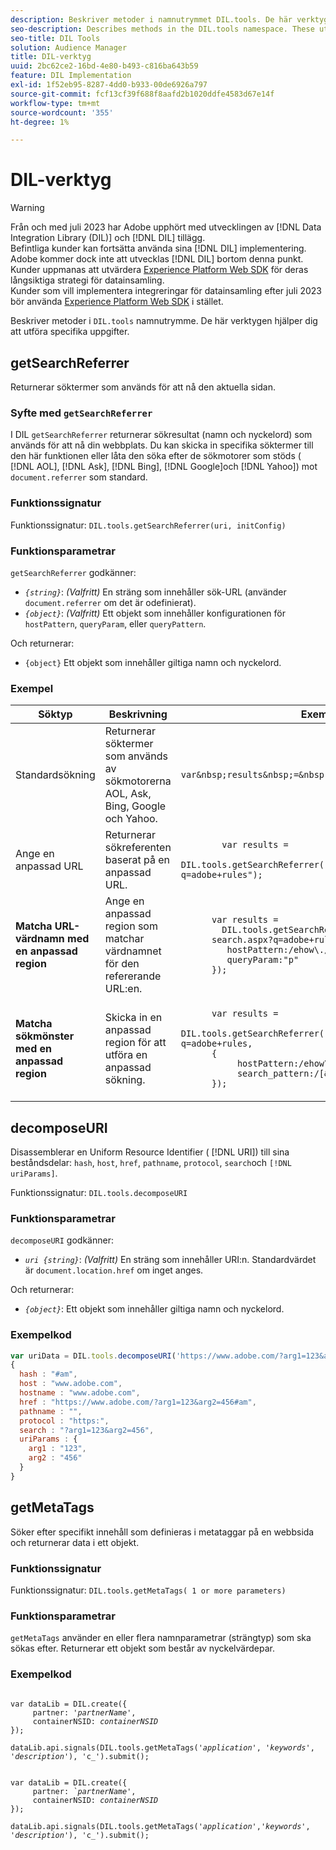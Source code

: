 ```yaml
---
description: Beskriver metoder i namnutrymmet DIL.tools. De här verktygen hjälper dig att utföra specifika uppgifter.
seo-description: Describes methods in the DIL.tools namespace. These utility functions help you perform specific tasks.
seo-title: DIL Tools
solution: Audience Manager
title: DIL-verktyg
uuid: 2bc62ce2-16bd-4e80-b493-c816ba643b59
feature: DIL Implementation
exl-id: 1f52eb95-8287-4dd0-b933-00de6926a797
source-git-commit: fcf13cf39f688f8aafd2b1020ddfe4583d67e14f
workflow-type: tm+mt
source-wordcount: '355'
ht-degree: 1%

---
```


# DIL-verktyg

>[!WARNING]
>
>Från och med juli 2023 har Adobe upphört med utvecklingen av [!DNL Data Integration Library (DIL)] och [!DNL DIL] tillägg.
><br>
>Befintliga kunder kan fortsätta använda sina [!DNL DIL] implementering. Adobe kommer dock inte att utvecklas [!DNL DIL] bortom denna punkt. Kunder uppmanas att utvärdera [Experience Platform Web SDK](https://experienceleague.adobe.com/docs/experience-platform/edge/home.html?lang=en) för deras långsiktiga strategi för datainsamling.
><br>
>Kunder som vill implementera integreringar för datainsamling efter juli 2023 bör använda [Experience Platform Web SDK](https://experienceleague.adobe.com/docs/experience-platform/edge/home.html?lang=en) i stället.

Beskriver metoder i `DIL.tools` namnutrymme. De här verktygen hjälper dig att utföra specifika uppgifter.

<!-- 

c_dil_functions.xml

 -->

## getSearchReferrer

Returnerar söktermer som används för att nå den aktuella sidan.

<!-- 

r_dil_get_search_referrer.xml

 -->

### Syfte med `getSearchReferrer`

I DIL `getSearchReferrer` returnerar sökresultat (namn och nyckelord) som används för att nå din webbplats. Du kan skicka in specifika söktermer till den här funktionen eller låta den söka efter de sökmotorer som stöds ( [!DNL AOL], [!DNL Ask], [!DNL Bing], [!DNL Google]och [!DNL Yahoo]) mot `document.referrer` som standard.

### Funktionssignatur

Funktionssignatur: `DIL.tools.getSearchReferrer(uri, initConfig)`

### Funktionsparametrar

`getSearchReferrer` godkänner:

* *`{string}`*: *(Valfritt)* En sträng som innehåller sök-URL (använder `document.referrer` om det är odefinierat).
* *`{object}`*: *(Valfritt)* Ett objekt som innehåller konfigurationen för `hostPattern`, `queryParam`, eller `queryPattern`.

Och returnerar:

* `{object}` Ett objekt som innehåller giltiga namn och nyckelord.

### Exempel

<table id="table_D035276601EC428295E4D619F05BB8D0"> 
 <thead> 
  <tr> 
   <th> Söktyp </th> 
   <th> Beskrivning </th> 
   <th> Exempel på kod </th> 
  </tr> 
 </thead>
 <tbody> 
  <tr> 
   <td> Standardsökning</td> 
   <td> Returnerar söktermer som används av sökmotorerna AOL, Ask, Bing, Google och Yahoo. </td> 
   <td>
      <code>var&amp;nbsp;results&amp;nbsp;=&amp;nbsp;DIL.tools.getSearchReferrer();</code> 
  </td>
  </tr> 
  <tr> 
   <td>Ange en anpassad URL</td> 
   <td>Returnerar sökreferenten baserat på en anpassad URL.</td> 
   <td> 
  <code>
        var&nbsp;results&nbsp;= 
        DIL.tools.getSearchReferrer("https://www.ehow.com/search.aspx?q=adobe+rules");
  </code>
</td> 
  </tr> 
  <tr> 
   <td> <b>Matcha URL-värdnamn med en anpassad region</b></td> 
   <td> Ange en anpassad region som matchar värdnamnet för den refererande URL:en. </td> 
   <td> 
  <code>
      var results = 
        DIL.tools.getSearchReferrer("https://www.ehow.com/
      search.aspx?q=adobe+rules",{ 
      &nbsp;&nbsp;&nbsp;hostPattern:/ehow\./, 
      &nbsp;&nbsp;&nbsp;queryParam:"p" 
      }); 
  </code>
  </td></tr> 
  <tr> 
   <td> <b>Matcha sökmönster med en anpassad region</b> </td> 
   <td> Skicka in en anpassad region för att utföra en anpassad sökning. </td> 
   <td> 
    <code>
      var&nbsp;results&nbsp;= 
      DIL.tools.getSearchReferrer("https://www.ehow.com/search.aspx?q=adobe+rules,
      {
        &nbsp;&nbsp;&nbsp;hostPattern:/ehow\./, 
        &nbsp;&nbsp;&nbsp;search_pattern:/[&amp;\?]p=([^&amp;]+/ 
      });
    </code>
   </td> 
  </tr> 
 </tbody> 
</table>

## decomposeURI

Disassemblerar en Uniform Resource Identifier ( [!DNL URI]) till sina beståndsdelar: `hash`, `host`, `href`, `pathname`, `protocol`, `search`och `[!DNL uriParams]`.

<!-- 

r_dil_decompose.xml

 -->

Funktionssignatur: `DIL.tools.decomposeURI`

### Funktionsparametrar

`decomposeURI` godkänner:

* *`uri {string}`*: *(Valfritt)* En sträng som innehåller URI:n. Standardvärdet är `document.location.href` om inget anges.

Och returnerar:

* *`{object}`*: Ett objekt som innehåller giltiga namn och nyckelord.

### Exempelkod


```javascript
var uriData = DIL.tools.decomposeURI('https://www.adobe.com/?arg1=123&arg2=456#am'); 
{ 
  hash : "#am", 
  host : "www.adobe.com", 
  hostname : "www.adobe.com", 
  href : "https://www.adobe.com/?arg1=123&arg2=456#am", 
  pathname : "", 
  protocol : "https:", 
  search : "?arg1=123&arg2=456", 
  uriParams : { 
    arg1 : "123", 
    arg2 : "456" 
  } 
}
```

## getMetaTags

Söker efter specifikt innehåll som definieras i metataggar på en webbsida och returnerar data i ett objekt.

<!-- 

r_dil_get_metatags.xml

 -->

### Funktionssignatur

Funktionssignatur: `DIL.tools.getMetaTags( 1 or more parameters)`

### Funktionsparametrar

`getMetaTags` använder en eller flera namnparametrar (strängtyp) som ska sökas efter. Returnerar ett objekt som består av nyckelvärdepar.

### Exempelkod

<pre class="javascript"><code>
var dataLib = DIL.create({ 
     partner: '<i>partnerName'</i>, 
     containerNSID: <i>containerNSID</i> 
}); 

dataLib.api.signals(DIL.tools.getMetaTags('<i>application</i>', '<i>keywords</i>',  '<i>description</i>'), 'c_').submit();
</code></pre>

<pre><code>
var dataLib = DIL.create({ 
     partner: <i>`partnerName'</i>, 
     containerNSID: <i>containerNSID</i> 
}); 

dataLib.api.signals(DIL.tools.getMetaTags('<i>application</i>','<i>keywords</i>', '<i>description</i>'), 'c_').submit();
</code></pre>

